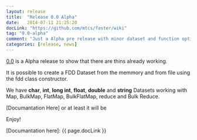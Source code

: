 ```yaml
---
layout: release
title:  "Release 0.0 Alpha"
date:   2014-07-11 21:25:20
docLink: "https://github.com/mtcs/faster/wiki"
tag: "0.0-alpha"
comment: "Just a Alpha pre release with minor dataset and function options"
categories: [release, news]
---
```


[0.0] is a Alpha release to show that there are thins already working.

It is possible to create a FDD Dataset from the memmory and from file using the fdd class constructor.

We have __char__, __int__, __long int__, __float__, __double__ and __string__ Datasets working with Map, BulkMap, FlatMap, BulkFlatMap, reduce and Bulk Reduce.

[Documantation Here] or at least it will be

Enjoy!

[0.0]: https://github.com/mtcs/faster/releases/tag/0.0-alpha
[Documantation here]: {{ page.docLink }}
